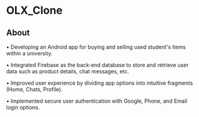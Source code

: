# OLX_Clone


##  About
• Developing an Android app for buying and selling used student's items within a university.

• Integrated Firebase as the back-end database to store and retrieve user data such as product details, chat messages, etc.

• Improved user experience by dividing app options into intuitive fragments (Home, Chats, Profile).

• Implemented secure user authentication with Google, Phone, and Email login options.
